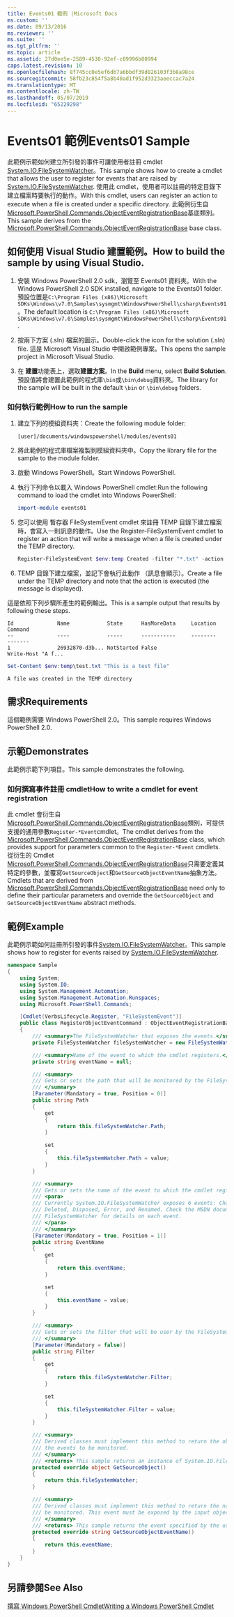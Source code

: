```yaml
---
title: Events01 範例 |Microsoft Docs
ms.custom: ''
ms.date: 09/13/2016
ms.reviewer: ''
ms.suite: ''
ms.tgt_pltfrm: ''
ms.topic: article
ms.assetid: 27d0ee5e-2589-4530-92ef-c09996b80994
caps.latest.revision: 10
ms.openlocfilehash: 8f745cc0e5ef6db7a6bbdf39d826103f3b8a98ce
ms.sourcegitcommit: 58fb23c854f5a8b40ad1f952d3323aeeccac7a24
ms.translationtype: MT
ms.contentlocale: zh-TW
ms.lasthandoff: 05/07/2019
ms.locfileid: "65229298"
---
```

# <a name="events01-sample"></a><span data-ttu-id="94706-102">Events01 範例</span><span class="sxs-lookup"><span data-stu-id="94706-102">Events01 Sample</span></span>

<span data-ttu-id="94706-103">此範例示範如何建立所引發的事件可讓使用者註冊 cmdlet [System.IO.FileSystemWatcher](/dotnet/api/System.IO.FileSystemWatcher)。</span><span class="sxs-lookup"><span data-stu-id="94706-103">This sample shows how to create a cmdlet that allows the user to register for events that are raised by [System.IO.FileSystemWatcher](/dotnet/api/System.IO.FileSystemWatcher).</span></span>
<span data-ttu-id="94706-104">使用此 cmdlet，使用者可以註冊的特定目錄下建立檔案時要執行的動作。</span><span class="sxs-lookup"><span data-stu-id="94706-104">With this cmdlet, users can register an action to execute when a file is created under a specific directory.</span></span>
<span data-ttu-id="94706-105">此範例衍生自[Microsoft.PowerShell.Commands.ObjectEventRegistrationBase](/dotnet/api/Microsoft.PowerShell.Commands.ObjectEventRegistrationBase)基底類別。</span><span class="sxs-lookup"><span data-stu-id="94706-105">This sample derives from the [Microsoft.PowerShell.Commands.ObjectEventRegistrationBase](/dotnet/api/Microsoft.PowerShell.Commands.ObjectEventRegistrationBase) base class.</span></span>

## <a name="how-to-build-the-sample-by-using-visual-studio"></a><span data-ttu-id="94706-106">如何使用 Visual Studio 建置範例。</span><span class="sxs-lookup"><span data-stu-id="94706-106">How to build the sample by using Visual Studio.</span></span>

1. <span data-ttu-id="94706-107">安裝 Windows PowerShell 2.0 sdk，瀏覽至 Events01 資料夾。</span><span class="sxs-lookup"><span data-stu-id="94706-107">With the Windows PowerShell 2.0 SDK installed, navigate to the Events01 folder.</span></span>
   <span data-ttu-id="94706-108">預設位置是`C:\Program Files (x86)\Microsoft SDKs\Windows\v7.0\Samples\sysmgmt\WindowsPowerShell\csharp\Events01`。</span><span class="sxs-lookup"><span data-stu-id="94706-108">The default location is `C:\Program Files (x86)\Microsoft SDKs\Windows\v7.0\Samples\sysmgmt\WindowsPowerShell\csharp\Events01`.</span></span>

2. <span data-ttu-id="94706-109">按兩下方案 (.sln) 檔案的圖示。</span><span class="sxs-lookup"><span data-stu-id="94706-109">Double-click the icon for the solution (.sln) file.</span></span>
   <span data-ttu-id="94706-110">這是 Microsoft Visual Studio 中開啟範例專案。</span><span class="sxs-lookup"><span data-stu-id="94706-110">This opens the sample project in Microsoft Visual Studio.</span></span>

3. <span data-ttu-id="94706-111">在 **建置**功能表上，選取**建置方案**。</span><span class="sxs-lookup"><span data-stu-id="94706-111">In the **Build** menu, select **Build Solution**.</span></span>
   <span data-ttu-id="94706-112">預設值將會建置此範例的程式庫`\bin`或`\bin\debug`資料夾。</span><span class="sxs-lookup"><span data-stu-id="94706-112">The library for the sample will be built in the default `\bin` or `\bin\debug` folders.</span></span>

### <a name="how-to-run-the-sample"></a><span data-ttu-id="94706-113">如何執行範例</span><span class="sxs-lookup"><span data-stu-id="94706-113">How to run the sample</span></span>

1. <span data-ttu-id="94706-114">建立下列的模組資料夾：</span><span class="sxs-lookup"><span data-stu-id="94706-114">Create the following module folder:</span></span>

    `[user]/documents/windowspowershell/modules/events01`

2. <span data-ttu-id="94706-115">將此範例的程式庫檔案複製到模組資料夾中。</span><span class="sxs-lookup"><span data-stu-id="94706-115">Copy the library file for the sample to the module folder.</span></span>

3. <span data-ttu-id="94706-116">啟動 Windows PowerShell。</span><span class="sxs-lookup"><span data-stu-id="94706-116">Start Windows PowerShell.</span></span>

4. <span data-ttu-id="94706-117">執行下列命令以載入 Windows PowerShell cmdlet:</span><span class="sxs-lookup"><span data-stu-id="94706-117">Run the following command to load the cmdlet into Windows PowerShell:</span></span>

    ```powershell
    import-module events01
    ```

5. <span data-ttu-id="94706-118">您可以使用 暫存器 FileSystemEvent cmdlet 來註冊 TEMP 目錄下建立檔案時，會寫入一則訊息的動作。</span><span class="sxs-lookup"><span data-stu-id="94706-118">Use the Register-FileSystemEvent cmdlet to register an action that will write a message when a file is created under the TEMP directory.</span></span>

    ```powershell
    Register-FileSystemEvent $env:temp Created -filter "*.txt" -action { Write-Host "A file was created in the TEMP directory" }
    ```

6. <span data-ttu-id="94706-119">TEMP 目錄下建立檔案，並記下會執行此動作 （訊息會顯示）。</span><span class="sxs-lookup"><span data-stu-id="94706-119">Create a file under the TEMP directory and note that the action is executed (the message is displayed).</span></span>

<span data-ttu-id="94706-120">這是依照下列步驟所產生的範例輸出。</span><span class="sxs-lookup"><span data-stu-id="94706-120">This is a sample output that results by following these steps.</span></span>

```output
Id              Name            State      HasMoreData     Location             Command
--              ----            -----      -----------     --------             -------
1               26932870-d3b... NotStarted False                                 Write-Host "A f...

```

```powershell
Set-Content $env:temp\test.txt "This is a test file"
```

```output
A file was created in the TEMP directory
```

## <a name="requirements"></a><span data-ttu-id="94706-121">需求</span><span class="sxs-lookup"><span data-stu-id="94706-121">Requirements</span></span>

<span data-ttu-id="94706-122">這個範例需要 Windows PowerShell 2.0。</span><span class="sxs-lookup"><span data-stu-id="94706-122">This sample requires Windows PowerShell 2.0.</span></span>

## <a name="demonstrates"></a><span data-ttu-id="94706-123">示範</span><span class="sxs-lookup"><span data-stu-id="94706-123">Demonstrates</span></span>

<span data-ttu-id="94706-124">此範例示範下列項目。</span><span class="sxs-lookup"><span data-stu-id="94706-124">This sample demonstrates the following.</span></span>

### <a name="how-to-write-a-cmdlet-for-event-registration"></a><span data-ttu-id="94706-125">如何撰寫事件註冊 cmdlet</span><span class="sxs-lookup"><span data-stu-id="94706-125">How to write a cmdlet for event registration</span></span>

<span data-ttu-id="94706-126">此 cmdlet 會衍生自[Microsoft.PowerShell.Commands.ObjectEventRegistrationBase](/dotnet/api/Microsoft.PowerShell.Commands.ObjectEventRegistrationBase)類別，可提供支援的通用參數`Register-*Event`cmdlet。</span><span class="sxs-lookup"><span data-stu-id="94706-126">The cmdlet derives from the [Microsoft.PowerShell.Commands.ObjectEventRegistrationBase](/dotnet/api/Microsoft.PowerShell.Commands.ObjectEventRegistrationBase) class, which provides support for parameters common to the `Register-*Event` cmdlets.</span></span>
<span data-ttu-id="94706-127">從衍生的 Cmdlet [Microsoft.PowerShell.Commands.ObjectEventRegistrationBase](/dotnet/api/Microsoft.PowerShell.Commands.ObjectEventRegistrationBase)只需要定義其特定的參數，並覆寫`GetSourceObject`和`GetSourceObjectEventName`抽象方法。</span><span class="sxs-lookup"><span data-stu-id="94706-127">Cmdlets that are derived from [Microsoft.PowerShell.Commands.ObjectEventRegistrationBase](/dotnet/api/Microsoft.PowerShell.Commands.ObjectEventRegistrationBase) need only to define their particular parameters and override the `GetSourceObject` and `GetSourceObjectEventName` abstract methods.</span></span>

## <a name="example"></a><span data-ttu-id="94706-128">範例</span><span class="sxs-lookup"><span data-stu-id="94706-128">Example</span></span>

<span data-ttu-id="94706-129">此範例示範如何註冊所引發的事件[System.IO.FileSystemWatcher](/dotnet/api/System.IO.FileSystemWatcher)。</span><span class="sxs-lookup"><span data-stu-id="94706-129">This sample shows how to register for events raised by [System.IO.FileSystemWatcher](/dotnet/api/System.IO.FileSystemWatcher).</span></span>

```csharp
namespace Sample
{
    using System;
    using System.IO;
    using System.Management.Automation;
    using System.Management.Automation.Runspaces;
    using Microsoft.PowerShell.Commands;

    [Cmdlet(VerbsLifecycle.Register, "FileSystemEvent")]
    public class RegisterObjectEventCommand : ObjectEventRegistrationBase
    {
        /// <summary>The FileSystemWatcher that exposes the events.</summary>
        private FileSystemWatcher fileSystemWatcher = new FileSystemWatcher();

        /// <summary>Name of the event to which the cmdlet registers.</summary>
        private string eventName = null;

        /// <summary>
        /// Gets or sets the path that will be monitored by the FileSystemWatcher.
        /// </summary>
        [Parameter(Mandatory = true, Position = 0)]
        public string Path
        {
            get
            {
                return this.fileSystemWatcher.Path;
            }

            set
            {
                this.fileSystemWatcher.Path = value;
            }
        }

        /// <summary>
        /// Gets or sets the name of the event to which the cmdlet registers.
        /// <para>
        /// Currently System.IO.FileSystemWatcher exposes 6 events: Changed, Created,
        /// Deleted, Disposed, Error, and Renamed. Check the MSDN documentation of
        /// FileSystemWatcher for details on each event.
        /// </para>
        /// </summary>
        [Parameter(Mandatory = true, Position = 1)]
        public string EventName
        {
            get
            {
                return this.eventName;
            }

            set
            {
                this.eventName = value;
            }
        }

        /// <summary>
        /// Gets or sets the filter that will be user by the FileSystemWatcher.
        /// </summary>
        [Parameter(Mandatory = false)]
        public string Filter
        {
            get
            {
                return this.fileSystemWatcher.Filter;
            }

            set
            {
                this.fileSystemWatcher.Filter = value;
            }
        }

        /// <summary>
        /// Derived classes must implement this method to return the object that generates
        /// the events to be monitored.
        /// </summary>
        /// <returns> This sample returns an instance of System.IO.FileSystemWatcher</returns>
        protected override object GetSourceObject()
        {
            return this.fileSystemWatcher;
        }

        /// <summary>
        /// Derived classes must implement this method to return the name of the event to
        /// be monitored. This event must be exposed by the input object.
        /// </summary>
        /// <returns> This sample returns the event specified by the user with the -EventName parameter.</returns>
        protected override string GetSourceObjectEventName()
        {
            return this.eventName;
        }
    }
}
```

## <a name="see-also"></a><span data-ttu-id="94706-130">另請參閱</span><span class="sxs-lookup"><span data-stu-id="94706-130">See Also</span></span>

[<span data-ttu-id="94706-131">撰寫 Windows PowerShell Cmdlet</span><span class="sxs-lookup"><span data-stu-id="94706-131">Writing a Windows PowerShell Cmdlet</span></span>](writing-a-windows-powershell-cmdlet.md)
